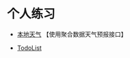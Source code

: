 # 个人练习
* [本地天气](https://xxxxxxiyj.github.io/Demo/ShowTheLocalWeather/index.html)
【使用聚合数据天气预报接口】

* [TodoList](https://xxxxxxiyj.github.io/Demo//TodoApp/index.html)